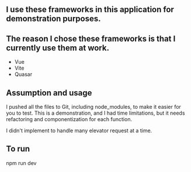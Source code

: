 
##  I use these frameworks in this application for demonstration purposes. 
## The reason I chose these frameworks is that I currently use them at work.
- Vue
- Vite
- Quasar

## Assumption and usage
I pushed all the files to Git, including node_modules, to make it easier for you to test. This is a demonstration, and I had time limitations, but it needs refactoring and componentization for each function.

I didn't implement to handle many elevator request at a time.

## To run

npm run dev